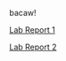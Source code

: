 bacaw! 

[Lab Report 1](https://mr4tt.github.io/cse15l-lab-reports/lab-report-1-week-0.html)

[Lab Report 2](https://mr4tt.github.io/cse15l-lab-reports/lab-report-2-week-1.html)